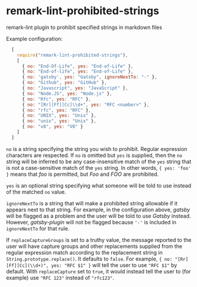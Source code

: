 # remark-lint-prohibited-strings
remark-lint plugin to prohibit specified strings in markdown files

Example configuration:

```javascript
  [
    require("remark-lint-prohibited-strings"),
    [
      { no: "End-Of-Life", yes: "End-of-Life" },
      { no: "End-of-life", yes: "End-of-Life" },
      { no: 'gatsby', yes: "Gatsby", ignoreNextTo: "-" },
      { no: "Github", yes: "GitHub" },
      { no: "Javascript", yes: "JavaScript" },
      { no: "Node.JS", yes: "Node.js" },
      { no: "Rfc", yes: "RFC" },
      { no: "[Rr][Ff][Cc]\\d+", yes: "RFC <number>" },
      { no: "rfc", yes: "RFC" },
      { no: "UNIX", yes: "Unix" },
      { no: "unix", yes: "Unix" },
      { no: "v8", yes: "V8" }
    ]
  ]
  ```

`no` is a string specifying the string you wish to prohibit. Regular expression
characters are respected. If `no` is omitted but `yes` is supplied, then the
`no` string will be inferred to be any case-insensitive match of the `yes`
string that is not a case-sensitive match of the `yes` string. In other words,
`{ yes: 'foo' }` means that _foo_ is permitted, but _Foo_ and _FOO_ are
prohibited.

`yes` is an optional string specifying what someone will be told to use instead
of the matched `no` value.

`ignoreNextTo` is a string that will make a prohibited string allowable if it
appears next to that string. For example, in the configuration above, _gatsby_
will be flagged as a problem and the user will be told to use _Gatsby_ instead.
However, _gatsby-plugin_ will not be flagged because `'-'` is included in
`ignoreNextTo` for that rule.

If `replaceCaptureGroups` is set to a truthy value, the message reported to the
user will have capture groups and other replacements supplied from the regular
expression match according to the replacement string in
`String.prototype.replace()`. It defaults to `false`. For example,
`{ no: "[Rr][Ff][Cc](\\d+)", yes: "RFC $1" }` will tell the user to use
`"RFC $1"` by default. With `replaceCapture` set to `true`, it would instead
tell the user to (for example) use `"RFC 123"` instead of `"rfc123"`.

